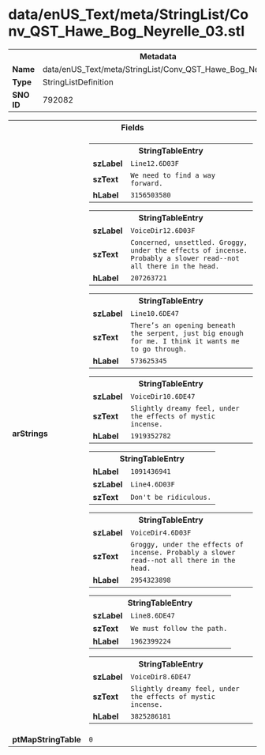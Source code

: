 <h1>data/enUS_Text/meta/StringList/Conv_QST_Hawe_Bog_Neyrelle_03.stl</h1><table><tr><th colspan="100%">Metadata</th></tr><tr><td><b>Name</b></td><td>data/enUS_Text/meta/StringList/Conv_QST_Hawe_Bog_Neyrelle_03.stl</td></tr><tr><td><b>Type</b></td><td>StringListDefinition</td></tr><tr><td><b>SNO ID</b></td><td>792082</td></tr></table>

<table><tr><th colspan="100%">Fields</th></tr><tr><td><b>arStrings</b></td><td><table><tr><th colspan="100%">StringTableEntry</th></tr><tr><td><b>szLabel</b></td><td><code>Line12.6D03F</code></td></tr><tr><td><b>szText</b></td><td><code>We need to find a way forward.</code></td></tr><tr><td><b>hLabel</b></td><td><code>3156503580</code></td></tr></table>


<table><tr><th colspan="100%">StringTableEntry</th></tr><tr><td><b>szLabel</b></td><td><code>VoiceDir12.6D03F</code></td></tr><tr><td><b>szText</b></td><td><code>Concerned, unsettled. Groggy, under the effects of incense. Probably a slower read--not all there in the head.</code></td></tr><tr><td><b>hLabel</b></td><td><code>207263721</code></td></tr></table>


<table><tr><th colspan="100%">StringTableEntry</th></tr><tr><td><b>szLabel</b></td><td><code>Line10.6DE47</code></td></tr><tr><td><b>szText</b></td><td><code>There’s an opening beneath the serpent, just big enough for me. I think it wants me to go through.</code></td></tr><tr><td><b>hLabel</b></td><td><code>573625345</code></td></tr></table>


<table><tr><th colspan="100%">StringTableEntry</th></tr><tr><td><b>szLabel</b></td><td><code>VoiceDir10.6DE47</code></td></tr><tr><td><b>szText</b></td><td><code>Slightly dreamy feel, under the effects of mystic incense.</code></td></tr><tr><td><b>hLabel</b></td><td><code>1919352782</code></td></tr></table>


<table><tr><th colspan="100%">StringTableEntry</th></tr><tr><td><b>hLabel</b></td><td><code>1091436941</code></td></tr><tr><td><b>szLabel</b></td><td><code>Line4.6D03F</code></td></tr><tr><td><b>szText</b></td><td><code>Don't be ridiculous.</code></td></tr></table>


<table><tr><th colspan="100%">StringTableEntry</th></tr><tr><td><b>szLabel</b></td><td><code>VoiceDir4.6D03F</code></td></tr><tr><td><b>szText</b></td><td><code>Groggy, under the effects of incense. Probably a slower read--not all there in the head.</code></td></tr><tr><td><b>hLabel</b></td><td><code>2954323898</code></td></tr></table>


<table><tr><th colspan="100%">StringTableEntry</th></tr><tr><td><b>szLabel</b></td><td><code>Line8.6DE47</code></td></tr><tr><td><b>szText</b></td><td><code>We must follow the path.</code></td></tr><tr><td><b>hLabel</b></td><td><code>1962399224</code></td></tr></table>


<table><tr><th colspan="100%">StringTableEntry</th></tr><tr><td><b>szLabel</b></td><td><code>VoiceDir8.6DE47</code></td></tr><tr><td><b>szText</b></td><td><code>Slightly dreamy feel, under the effects of mystic incense.</code></td></tr><tr><td><b>hLabel</b></td><td><code>3825286181</code></td></tr></table>


</td></tr><tr><td><b>ptMapStringTable</b></td><td><code>0</code></td></tr></table>

